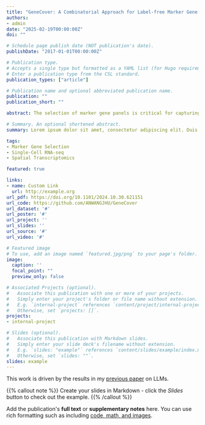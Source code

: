 ```yaml
---
title: "GeneCover: A Combinatorial Approach for Label-free Marker Gene Selection"
authors:
- admin
date: "2025-02-19T00:00:00Z"
doi: ""

# Schedule page publish date (NOT publication's date).
publishDate: "2017-01-01T00:00:00Z"

# Publication type.
# Accepts a single type but formatted as a YAML list (for Hugo requirements).
# Enter a publication type from the CSL standard.
publication_types: ["article"]

# Publication name and optional abbreviated publication name.
publication: ""
publication_short: ""

abstract: The selection of marker gene panels is critical for capturing the cellular and spatial heterogeneity in the expanding atlases of single-cell RNA sequencing (scRNA-seq) and spatial transcriptomics data. Most current approaches to marker gene selection operate in a label-based framework, which is inherently limited by its dependency on predefined cell type labels or clustering results. In contrast, existing label-free methods often struggle to identify genes that characterize rare cell types or subtle spatial patterns, and they frequently fail to scale efficiently with large datasets. Here, we introduce geneCover, a label-free combinatorial method that selects an optimal panel of minimally redundant marker genes based on gene-gene correlations. Our method demonstrates excellent scalability to large datasets and identifies marker gene panels that capture distinct correlation structures across the transcriptome.  This allows geneCover to distinguish cell states in various tissues of living organisms effectively, including those associated with rare or otherwise difficult-to-identify cell types. We evaluate the performance of geneCover across various scRNA-seq and spatial transcriptomics datasets, comparing it to other label-free algorithms to highlight its utility and potential in diverse biological contexts.

# Summary. An optional shortened abstract.
summary: Lorem ipsum dolor sit amet, consectetur adipiscing elit. Duis posuere tellus ac convallis placerat. Proin tincidunt magna sed ex sollicitudin condimentum.

tags:
- Marker Gene Selection
- Single-Cell RNA-seq
- Spatial Transcriptomics 

featured: true

links:
- name: Custom Link
  url: http://example.org
url_pdf: https://doi.org/10.1101/2024.10.30.621151
url_code: https://github.com/ANWANGJHU/GeneCover
url_dataset: '#'
url_poster: '#'
url_project: ''
url_slides: ''
url_source: '#'
url_video: '#'

# Featured image
# To use, add an image named `featured.jpg/png` to your page's folder. 
image:
  caption: ''
  focal_point: ""
  preview_only: false

# Associated Projects (optional).
#   Associate this publication with one or more of your projects.
#   Simply enter your project's folder or file name without extension.
#   E.g. `internal-project` references `content/project/internal-project/index.md`.
#   Otherwise, set `projects: []`.
projects:
- internal-project

# Slides (optional).
#   Associate this publication with Markdown slides.
#   Simply enter your slide deck's filename without extension.
#   E.g. `slides: "example"` references `content/slides/example/index.md`.
#   Otherwise, set `slides: ""`.
slides: example
---
```


This work is driven by the results in my [previous paper](/publication/conference-paper/) on LLMs.

{{% callout note %}}
Create your slides in Markdown - click the *Slides* button to check out the example.
{{% /callout %}}

Add the publication's **full text** or **supplementary notes** here. You can use rich formatting such as including [code, math, and images](https://docs.hugoblox.com/content/writing-markdown-latex/).
